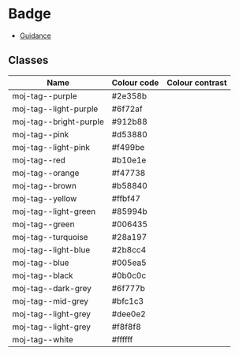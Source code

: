 # Badge

- [Guidance](https://design-patterns.service.justice.gov.uk/components/tag)

## Classes

| Name                   | Colour code | Colour contrast |
| ---------------------- | ----------- | --------------- |
| moj-tag--purple        | #2e358b     |                 |
| moj-tag--light-purple  | #6f72af     |                 |
| moj-tag--bright-purple | #912b88     |                 |
| moj-tag--pink          | #d53880     |                 |
| moj-tag--light-pink    | #f499be     |                 |
| moj-tag--red           | #b10e1e     |                 |
| moj-tag--orange        | #f47738     |                 |
| moj-tag--brown         | #b58840     |                 |
| moj-tag--yellow        | #ffbf47     |                 |
| moj-tag--light-green   | #85994b     |                 |
| moj-tag--green         | #006435     |                 |
| moj-tag--turquoise     | #28a197     |                 |
| moj-tag--light-blue    | #2b8cc4     |                 |
| moj-tag--blue          | #005ea5     |                 |
| moj-tag--black         | #0b0c0c     |                 |
| moj-tag--dark-grey     | #6f777b     |                 |
| moj-tag--mid-grey      | #bfc1c3     |                 |
| moj-tag--light-grey    | #dee0e2     |                 |
| moj-tag--light-grey    | #f8f8f8     |                 |
| moj-tag--white         | #ffffff     |                 |
